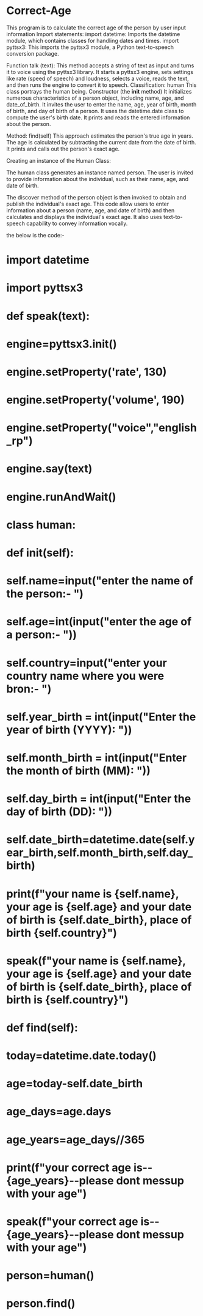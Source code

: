 # Correct-Age
This program is to calculate the correct age of the person by user input information
Import statements:
import datetime: Imports the datetime module, which contains classes for handling dates and times.
import pyttsx3: This imports the pyttsx3 module, a Python text-to-speech conversion package.

Function talk (text):
This method accepts a string of text as input and turns it to voice using the pyttsx3 library.
It starts a pyttsx3 engine, sets settings like rate (speed of speech) and loudness, selects a voice, reads the text, and then runs the engine to convert it to speech.
Classification: human
This class portrays the human being.
Constructor (the __init__ method)
It initializes numerous characteristics of a person object, including name, age, and date_of_birth.
It invites the user to enter the name, age, year of birth, month of birth, and day of birth of a person.
It uses the datetime.date class to compute the user's birth date.
It prints and reads the entered information about the person.

Method: find(self)
This approach estimates the person's true age in years.
The age is calculated by subtracting the current date from the date of birth.
It prints and calls out the person's exact age.

Creating an instance of the Human Class:

The human class generates an instance named person.
The user is invited to provide information about the individual, such as their name, age, and date of birth.

The discover method of the person object is then invoked to obtain and publish the individual's exact age.
This code allow users to enter information about a person (name, age, and date of birth) and then calculates and displays the individual's exact age. It also uses text-to-speech capability to convey information vocally.

the below is the code:-
# import datetime
# import pyttsx3
# def speak(text):
#     engine=pyttsx3.init()
#     engine.setProperty('rate', 130)  
#     engine.setProperty('volume', 190)  
#     engine.setProperty("voice","english_rp")
#     engine.say(text)
#     engine.runAndWait()

# class human:
#     def __init__(self):
#         self.name=input("enter the name of the person:- ")
#         self.age=int(input("enter the age of a person:- "))
#         self.country=input("enter your country name where you were bron:- ")
#         self.year_birth = int(input("Enter the year of birth (YYYY): "))
#         self.month_birth = int(input("Enter the month of birth (MM): "))
#         self.day_birth = int(input("Enter the day of birth (DD): "))
#         self.date_birth=datetime.date(self.year_birth,self.month_birth,self.day_birth)
#         print(f"your name is {self.name}, your age is {self.age} and your date of birth is {self.date_birth}, place of birth {self.country}")
#         speak(f"your name is {self.name}, your age is {self.age} and your date of birth is {self.date_birth}, place of birth is {self.country}")
#     def find(self):
#         today=datetime.date.today()
#         age=today-self.date_birth
#         age_days=age.days
#         age_years=age_days//365
#         print(f"your correct age is--{age_years}--please dont messup with your age")
#         speak(f"your correct age is--{age_years}--please dont messup with your age")

    
# person=human()
# person.find()



